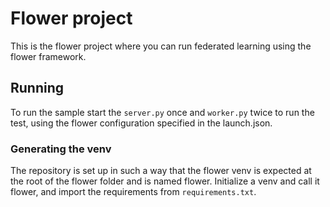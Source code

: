 # Flower project
This is the flower project where you can run federated learning using the flower framework. 

## Running
To run the sample start the `server.py` once and `worker.py` twice to run the test, using the flower configuration specified in the launch.json. 
### Generating the venv
The repository is set up in such a way that the flower venv is expected at the root of the flower folder and is named flower. Initialize a venv and call it flower, and import the requirements from `requirements.txt`. 